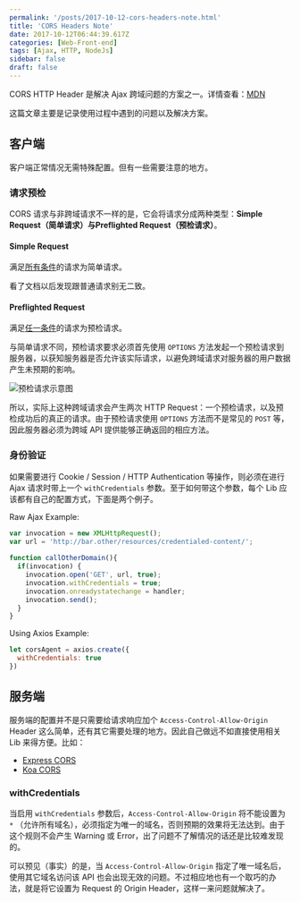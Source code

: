```yaml
---
permalink: '/posts/2017-10-12-cors-headers-note.html'
title: 'CORS Headers Note'
date: 2017-10-12T06:44:39.617Z
categories: [Web-Front-end]
tags: [Ajax, HTTP, NodeJs]
sidebar: false
draft: false
---
```


CORS HTTP Header 是解决 Ajax 跨域问题的方案之一。详情查看：[MDN](https://developer.mozilla.org/en-US/docs/Web/HTTP/Access_control_CORS)

这篇文章主要是记录使用过程中遇到的问题以及解决方案。

<!-- more -->

## 客户端

客户端正常情况无需特殊配置。但有一些需要注意的地方。

### 请求预检

CORS 请求与非跨域请求不一样的是，它会将请求分成两种类型：**Simple Request（简单请求）**与**Preflighted Request（预检请求）**。

#### Simple Request

满足[所有条件](https://developer.mozilla.org/en-US/docs/Web/HTTP/Access_control_CORS#Simple_requests)的请求为简单请求。

看了文档以后发现跟普通请求别无二致。

#### Preflighted Request

满足[任一条件](https://developer.mozilla.org/en-US/docs/Web/HTTP/Access_control_CORS#Preflighted_requests)的请求为预检请求。

与简单请求不同，预检请求要求必须首先使用 `OPTIONS` 方法发起一个预检请求到服务器，以获知服务器是否允许该实际请求，以避免跨域请求对服务器的用户数据产生未预期的影响。

![预检请求示意图](https://mdn.mozillademos.org/files/14289/prelight.png)

所以，实际上这种跨域请求会产生两次 HTTP Request：一个预检请求，以及预检成功后的真正的请求。由于预检请求使用 `OPTIONS` 方法而不是常见的 `POST` 等，因此服务器必须为跨域 API 提供能够正确返回的相应方法。

### 身份验证

如果需要进行 Cookie / Session / HTTP Authentication 等操作，则必须在进行 Ajax 请求时带上一个 `withCredentials` 参数。至于如何带这个参数，每个 Lib 应该都有自己的配置方式，下面是两个例子。

Raw Ajax Example:

```javascript
var invocation = new XMLHttpRequest();
var url = 'http://bar.other/resources/credentialed-content/';
    
function callOtherDomain(){
  if(invocation) {
    invocation.open('GET', url, true);
    invocation.withCredentials = true;
    invocation.onreadystatechange = handler;
    invocation.send(); 
  }
}
```

Using Axios Example:

```javascript
let corsAgent = axios.create({
  withCredentials: true
})
```

## 服务端

服务端的配置并不是只需要给请求响应加个 `Access-Control-Allow-Origin` Header 这么简单，还有其它需要处理的地方。因此自己做远不如直接使用相关 Lib 来得方便。比如：

* [Express CORS](https://github.com/expressjs/cors)
* [Koa CORS](https://github.com/koajs/cors)

### withCredentials

当启用 `withCredentials` 参数后，`Access-Control-Allow-Origin` 将不能设置为 `*` （允许所有域名），必须指定为唯一的域名，否则预期的效果将无法达到。由于这个规则不会产生 Warning 或 Error，出了问题不了解情况的话还是比较难发现的。

可以预见（事实）的是，当 `Access-Control-Allow-Origin` 指定了唯一域名后，使用其它域名访问该 API 也会出现无效的问题。不过相应地也有一个取巧的办法，就是将它设置为 Request 的 Origin Header，这样一来问题就解决了。
